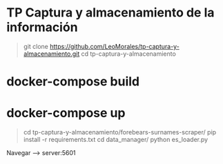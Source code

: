 # TP Captura y almacenamiento de la información

> git clone https://github.com/LeoMorales/tp-captura-y-almacenamiento.git
> cd tp-captura-y-almacenamiento
# docker-compose build
# docker-compose up


> cd tp-captura-y-almacenamiento/forebears-surnames-scraper/
> pip install -r requirements.txt
> cd data_manager/
> python es_loader.py


Navegar --> server:5601
